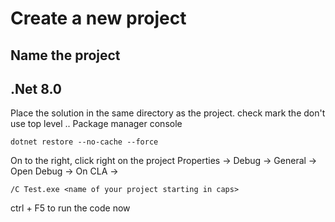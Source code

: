 # Create a new project
## Name the project
## .Net 8.0
Place the solution in the same directory as the project.
check mark the don't use top level ..
Package manager console
```
dotnet restore --no-cache --force
```
On to the right, click right on the project 
Properties -> Debug -> General -> Open Debug -> On CLA -> 
```
/C Test.exe <name of your project starting in caps>
```
ctrl + F5 to run the code now